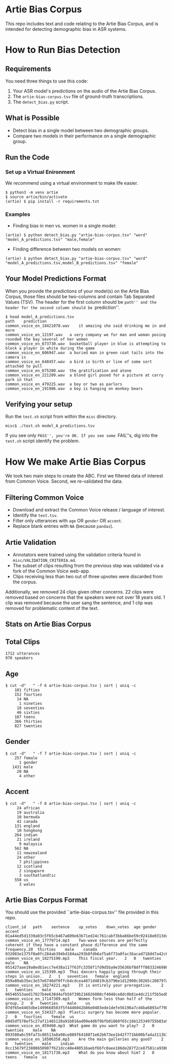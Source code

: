 # Artie Bias Corpus

This repo includes text and code relating to the Artie Bias Corpus, and is intended for detecting demographic bias in ASR systems.

# How to Run Bias Detection


## Requirements

You need three things to use this code:

1. Your ASR model's predictions on the audio of the Artie Bias Corpus.
2. The `artie-bias-corpus.tsv` file of ground-truth transcriptions.
3. The `detect_bias.py` script.


## What is Possible

- Detect bias in a single model between two demographic groups.
- Compare two models in their performance on a single demographic group.


## Run the Code

### Set up a Virtual Enironment

We recommend using a virtual environment to make life easier.

```
$ python3 -m venv artie
$ source artie/bin/activate
(artie) $ pip install -r requirements.txt
```

### Examples

- Finding bias in men vs. women in a single model:

```
(artie) $ python detect_bias.py "artie-bias-corpus.tsv" "word" "model_A_predictions.tsv" "male,female"
```

- Finding difference between two models on women:

```
(artie) $ python detect_bias.py "artie-bias-corpus.tsv" "word" "model_A_predictions.tsv,model_B_predictions.tsv" "female"
```


## Your Model Predictions Format

When you provide the predictions of your model(s) on the Artie Bias Corpus, those files should be two-columns and contain Tab Separated Values (TSV). The header for the first column should be ``path'' and the header for the second column should be ``prediction''.

```
$ head model_A_predictions.tsv
path	prediction
common_voice_en_18421078.wav	it amazing she said drinking me in and more
common_voice_en_12197.wav	a very company we for man and woman posing rounded the bay several of her women
common_voice_en_673730.wav	basketball player in blue is attempting to block a player in white during the game
common_voice_en_606947.wav	a buried man in green coat tails into the camera is
common_voice_en_648457.wav	a bird is birth or line of some sort attached to pull
common_voice_en_675200.wav	the gratification and atone
common_voice_en_221209.wav	a blond girl posed for a picture at carry park in that
common_voice_en_479225.wav	a boy or two as parlors
common_voice_en_191986.wav	a boy is hanging on monkey bears
```

## Verifying your setup

Run the `test.sh` script from within the `misc` directory.

```
misc$ ./test.sh model_A_predictions.tsv

```

If you see only ``PASS'', you're OK. If you see some ``FAIL''s, dig into the `test.sh` script identify the problem.


# How We make Artie Bias Corpus 

We took two main steps to create the ABC. First we filtered data of interest from Common Voice. Second, we re-validated the data.

## Filtering Common Voice 

- Download and extract the Common Voice release / language of interest.
- Identify the `test.tsv`.
- Filter only utterances with `age` OR `gender` OR `accent`.
- Replace blank entries with `NA` (because `pandas`).

## Artie Validation

- Annotators were trained using the validation criteria found in `misc/VALIDATION_CRITERIA.md`.
- The subset of clips resulting from the previous step was validated via a fork of the Common Voice web-app.
- Clips receiving less than two out of three upvotes were discarded from the corpus.

Additionally, we removed 24 clips given other concerns. 22 clips were removed based on concerns that the speakers were not over 18 years old. 1 clip was removed because the user sang the sentence, and 1 clip was removed for problematic content of the text.

## Stats on Artie Bias Corpus

## Total Clips
```
1712 utterances
970 speakers
```

## Age
```
$ cut -d"   " -f 6 artie-bias-corpus.tsv | sort | uniq -c
    101 fifties
    152 fourties
     14 NA
      1 nineties
     18 seventies
     46 sixties
    187 teens
    366 thirties
    827 twenties
```

## Gender
```
$ cut -d"   " -f 7 artie-bias-corpus.tsv | sort | uniq -c
    257 female
      1 gender
   1431 male
     20 NA
      4 other
```

## Accent
```
$ cut -d"   " -f 8 artie-bias-corpus.tsv | sort | uniq -c
     24 african
     19 australia
     10 bermuda
     42 canada
    131 england
     10 hongkong
    264 indian
     21 ireland
      9 malaysia
    562 NA
     11 newzealand
     24 other
      7 philippines
     12 scotland
      2 singapore
      3 southatlandtic
    558 us
      3 wales
```




## Artie Bias Corpus Format

You should use the provided ``artie-bias-corpus.tsv'' file provided in this repo.

```
client_id	path	sentence	up_votes	down_votes	age	gender	accent
01a44ed5d1339a03c5f65cb467a609e63b71ed24c761cabf3bba66be59c92418e0313dce376ec5e11d6b209f9314ffd3bd8ff629e559dddb9911bc4cb13f9b9f	common_voice_en_17779714.mp3	Two-wave sources are perfectly coherent if they have a constant phase difference and the same frequency.20	thirties	male	canada
032083e1375f0a0fc284ab394bd184aa293b8fdb6af5a6f73a0fac36acad718dd7a42c682e3b8b323d901afbd749cfc261877ca94ab3a7df1e68ef8f92124e75	common_voice_en_18275190.mp3	This fiscal year.	2	0	twenties	male	NA
051427aae19a8edb1ecc7e438a117f63fc3358f1fd9d5ba9e35636bf8dfff88332469860d6c192fb09d67eaf614ca6916b0405adb4becfce54c8f274da1e999c	common_voice_en_125399.mp3	Thai dancers happily going through their steps in unison.	2	1	seventies	female	england
059a80ab35ec3e57e6746df0ffcb4cdcea4871d4819cb3796e1d12908c30265c208797a64e62c60509eeece846b775248462b6d0b57c8d7ae74f056fdacdfd6d	common_voice_en_18274221.mp3	It is entirely your prerogative.	2	1	twenties	male	us
06546553aed17027b4e638d4afb56f39b216026088cf4048ce8dc0b81e4dc211f5b5edbd1d78c5c63394d844db1f0a361ca8a9ed79f2fb2d8dd4a50fedea7fa4	common_voice_en_17147389.mp3	Women form less than half of the group.	2	0	twenties	male	us
07df65e4465dbe1499668503f5f4446042b86e0403ede1defe56196a7cd4ba6893af79881a15b481384338c24e5e9dc5f3ab0f1ab8e9c5416cc1ecd6f910c58b	common_voice_en_534327.mp3	Plastic surgery has become more popular.	2	0	fourties	female	us
08d5df578ef5c27af11465120a91b016ad09e4d6f9bfb01860f65c16b125349755b03a995e9cbe07e1cf5bfdd69da45249368a2b4653350591b2f24153b12d41	common_voice_en_459460.mp3	What game do you want to play?	2	0	twenties	male	NA
093580a6c59fa73c86513a8a98ce889f6418871e62b673ee1b42f771bb00bfa4a3113b7132c114db2e9508e82470ff1c2b24596287d2b03b70d010163300006f	common_voice_en_18506358.mp3	Are the main galleries any good?	2	0	twenties	male	indian
0cc15679f23808650907f621dcc48e480516aebf6bfc0aee186de287f2ce87581ca9380529569f95fb46f885ee817d3902bb70a8f1a96b86415a59e76c356b48	common_voice_en_18171738.mp3	What do you know about him?	2	0	teens	female	us
```
